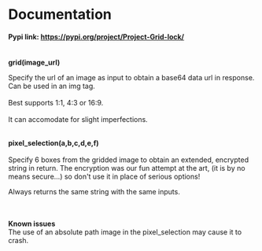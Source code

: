 # Documentation
#### Pypi link:  https://pypi.org/project/Project-Grid-lock/ <br><br>

**grid(image_url)** <br>

Specify the url of an image as input to obtain a base64 data url in response. Can be used in an img tag.<br><br>
Best supports 1:1, 4:3 or 16:9. <br><br>
It can accomodate for slight imperfections. <br><br>

**pixel_selection(a,b,c,d,e,f)**<br><br>
Specify 6 boxes from the gridded image to obtain an extended, encrypted string in return. The encryption was our fun attempt at the art, (it is by no means secure...) so don't use it in place of serious options!

Always returns the same string with the same inputs.<br>

<br><br>**Known issues**<br>
The use of an absolute path image in the pixel_selection may cause it to crash.
